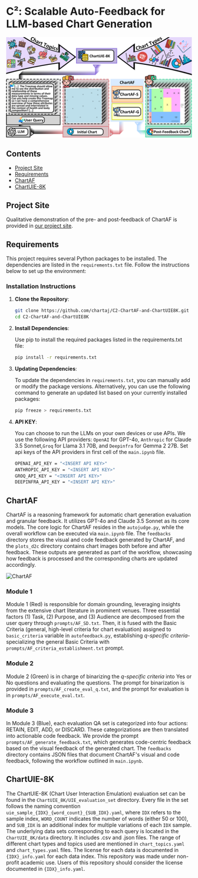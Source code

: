 # C²: Scalable Auto-Feedback for LLM-based Chart Generation

![](overview.png)

## Contents 
- [Project Site](#project-site)
- [Requirements](#requirements)
- [ChartAF](#chartaf)
- [ChartUIE-8K](#chartuie-8k)

## Project Site

Qualitative demonstration of the pre- and post-feedback of ChartAF is provided in [our project site](https://chartaj.github.io/).

## Requirements

This project requires several Python packages to be installed. The dependencies are listed in the `requirements.txt` file. Follow the instructions below to set up the environment:

### Installation Instructions

1. **Clone the Repository**:

   ```bash
   git clone https://github.com/chartaj/C2-ChartAF-and-ChartUIE8K.git
   cd C2-ChartAF-and-ChartUIE8K

2. **Install Dependencies**:

    Use pip to install the required packages listed in the requirements.txt file:

    ```bash
    pip install -r requirements.txt

3. **Updating Dependencies**:

    To update the dependencies in `requirements.txt`, you can manually add or modify the package versions. Alternatively, you can use the following command to generate an updated list based on your currently installed packages:

    ```bash
    pip freeze > requirements.txt
    ```

4. **API KEY**:

    You can choose to run the LLMs on your own devices or use APIs. We use the following API providers: `OpenAI` for GPT-4o, `Anthropic` for Claude 3.5 Sonnet,`Groq` for Llama 3.1 70B, and `Deepinfra` for Gemma 2 27B. Set api keys of the API providers in first cell of the `main.ipynb` file.
    ```bash
    OPENAI_API_KEY = "<INSERT API KEY>"
    ANTHROPIC_API_KEY = "<INSERT API KEY>"
    GROQ_API_KEY = "<INSERT API KEY>"
    DEEPINFRA_API_KEY = "<INSERT API KEY>"
    ```



## ChartAF
ChartAF is a reasoning framework for automatic chart generation evaluation and granular feedback. It utilizes GPT-4o and Claude 3.5 Sonnet as its core models. The core logic for ChartAF resides in the `autojudge.py`, while the overall workflow can be executed via `main.ipynb` file. The `feedbacks` directory stores the visual and code feedback generated by ChartAF, and the `plots_d2c` directory contains chart images both before and after feedback. These outputs are generated as part of the workflow, showcasing how feedback is processed and the corresponding charts are updated accordingly.

![ChartAF](chartaf.png)

### Module 1
Module 1 (Red) is responsible for domain grounding, leveraging insights from the extensive chart literature in prominent venues. Three essential factors (1) Task, (2) Purpose, and (3) Audience are decomposed from the user query through `prompts/AF_SD.txt`. Then, it is fused with the Basic Criteria (general, high-level criteria for chart evaluation) assigned to `basic_criteria` variable in `autofeedback.py`, establishing <i>q-specific criteria</i>-specializing the general Basic Criteria with `prompts/AF_criteria_establishment.txt` prompt.

### Module 2
Module 2 (Green) is in charge of binarizing the <i>q-specific criteria</i> into Yes or No questions and evaluating the questions. The prompt for binarization is provided in `prompts/AF_create_eval_q.txt`, and the prompt for evaluation is in `prompts/AF_execute_eval.txt`.

### Module 3
In Module 3 (Blue), each evaluation QA set is categorized into four actions: RETAIN, EDIT, ADD, or DISCARD. These categorizations are then translated into actionable code feedback. We provide the prompt `prompts/AF_generate_feedback.txt`, which generates code-centric feedback based on the visual feedback of the generated chart. The `feedbacks` directory contains JSON files that document ChartAF's visual and code feedback, following the workflow outlined in `main.ipynb`.

## ChartUIE-8K

The ChartUIE-8K (Chart User Interaction Emulation) evaluation set can be found in the `ChartUIE_8K/UIE_evaluation_set` directory. Every file in the set follows the naming convention `uie_sample_{IDX}_{word_count}_{SUB_IDX}.yaml`, where `IDX` refers to the sample index, `WORD_COUNT` indicates the number of words (either 50 or 100), and `SUB_IDX` is an additional index for multiple variations of each `IDX` sample. The underlying data sets corresponding to each query is located in the `ChartUIE_8K/data` directory. It includes .csv and .json files. The range of different chart types and topics used are mentioned in `chart_topics.yaml` and `chart_types.yaml` files. The license for each data is documented in `{IDX}_info.yaml` for each data index. This repository was made under non-profit academic use. Users of this repository should consider the license documented in `{IDX}_info.yaml`.
<!-- 
## ChartAgent

ChartAgent is responsible for handling data-to-chart (d2c) generation tasks. We utilized two closed-source models (GPT-4o and Claude 3.5 Sonnet) and two open-source models (Llama 3.1 70B and Gemma 2 27B). The code for ChartAgent is in `ChartAgent.py`.

ChartAgent performs two d2c tasks in the workflow. The first task is the initial d2c generation, where it creates chart code based on the user’s query (including initial instructions and further instructions in a Q&A format). The second task is the post-feedback d2c generation, which incorporates feedback from ChartAJ. -->

